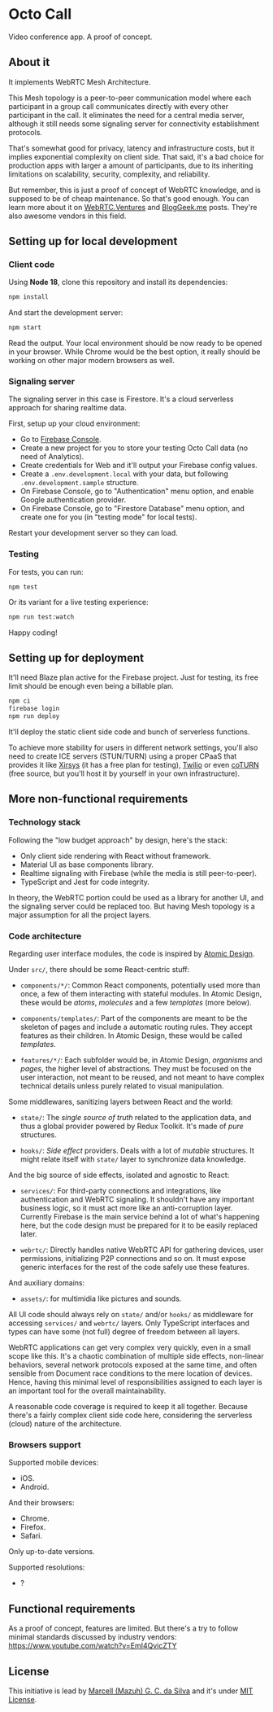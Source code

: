 # Octo Call

Video conference app. A proof of concept.

## About it

It implements WebRTC Mesh Architecture.

This Mesh topology is a peer-to-peer communication model where each
participant in a group call communicates directly with every other participant
in the call. It eliminates the need for a central media server, although it
still needs some signaling server for connectivity establishment protocols.

That's somewhat good for privacy, latency and infrastructure costs, but it
implies exponential complexity on client side. That said, it's a bad
choice for production apps with larger a amount of participants, due to its
inheriting limitations on scalability, security, complexity, and reliability.

But remember, this is just a proof of concept of WebRTC knowledge, and is
supposed to be of cheap maintenance. So that's good enough. You can learn more
about it on
[WebRTC.Ventures](https://webrtc.ventures/2021/06/webrtc-mesh-architecture/)
and [BlogGeek.me](https://bloggeek.me/webrtc-p2p-mesh/) posts.
They're also awesome vendors in this field.

## Setting up for local development

### Client code

Using **Node 18**, clone this repository and install its dependencies:

```sh
npm install
```

And start the development server:

```sh
npm start
```

Read the output. Your local environment should be now ready to be
opened in your browser. While Chrome would be the best option,
it really should be working on other major modern browsers as well.

### Signaling server

The signaling server in this case is Firestore. It's a cloud
serverless approach for sharing realtime data.

First, setup up your cloud environment:

- Go to [Firebase Console](https://console.firebase.google.com/).
- Create a new project for you to store your testing Octo Call data
  (no need of Analytics).
- Create credentials for Web and it'll output your Firebase config values.
- Create a `.env.development.local` with your data, but
  following `.env.development.sample` structure.
- On Firebase Console, go to "Authentication" menu option,
  and enable Google authentication provider.
- On Firebase Console, go to "Firestore Database" menu option,
  and create one for you (in "testing mode" for local tests).

Restart your development server so they can load.

### Testing

For tests, you can run:

```
npm test
```

Or its variant for a live testing experience:

```sh
npm run test:watch
```

Happy coding!

## Setting up for deployment

It'll need Blaze plan active for the Firebase project. Just for testing,
its free limit should be enough even being a billable plan.

```sh
npm ci
firebase login
npm run deploy
```

It'll deploy the static client side code and bunch of serverless functions.

To achieve more stability for users in different network settings,
you'll also need to create ICE servers (STUN/TURN) using a proper CPaaS
that provides it like [Xirsys](https://global.xirsys.net/dashboard/services)
(it has a free plan for testing), [Twilio](https://www.twilio.com/docs/stun-turn)
or even [coTURN](https://github.com/coturn/coturn) (free source, but you'll
host it by yourself in your own infrastructure).

## More non-functional requirements

### Technology stack

Following the "low budget approach" by design, here's the stack:

- Only client side rendering with React without framework.
- Material UI as base components library.
- Realtime signaling with Firebase (while the media is still peer-to-peer).
- TypeScript and Jest for code integrity.

In theory, the WebRTC portion could be used as a library for another UI,
and the signaling server could be replaced too. But having Mesh topology
is a major assumption for all the project layers.

### Code architecture

Regarding user interface modules, the code is inspired by
[Atomic Design](https://bradfrost.com/blog/post/atomic-web-design/).

Under `src/`, there should be some React-centric stuff:

- `components/*/`: Common React components, potentially used more than once,
  a few of them interacting with stateful modules. In Atomic Design,
  these would be _atoms_, _molecules_ and a few _templates_ (more below).

- `components/templates/`: Part of the components are meant to be the skeleton
  of pages and include a automatic routing rules. They accept features as
  their children. In Atomic Design, these would be called _templates_.

- `features/*/`: Each subfolder would be, in Atomic Design, _organisms_ and
  _pages_, the higher level of abstractions. They must be focused on the user
  interaction, not meant to be reused, and not meant to have complex technical
  details unless purely related to visual manipulation.

Some middlewares, sanitizing layers between React and the world:

- `state/`: The _single source of truth_ related to the application data, and
  thus a global provider powered by Redux Toolkit. It's made of _pure_ structures.

- `hooks/`: _Side effect_ providers. Deals with a lot of _mutable_ structures.
  It might relate itself with `state/` layer to synchronize data knowledge.

And the big source of side effects, isolated and agnostic to React:

- `services/`: For third-party connections and integrations, like
  authentication and WebRTC signaling. It shouldn't have any important
  business logic, so it must act more like an anti-corruption layer.
  Currently Firebase is the main service behind a lot of what's happening
  here, but the code design must be prepared for it to be easily replaced
  later.

- `webrtc/`: Directly handles native WebRTC API for gathering devices,
  user permissions, initializing P2P connections and so on. It must expose
  generic interfaces for the rest of the code safely use these features.

And auxiliary domains:

- `assets/`: for multimidia like pictures and sounds.

All UI code should always rely on `state/` and/or `hooks/` as middleware for
accessing `services/` and `webrtc/` layers. Only TypeScript interfaces and
types can have some (not full) degree of freedom between all layers.

WebRTC applications can get very complex very quickly, even in a small scope
like this. It's a chaotic combination of multiple side effects, non-linear
behaviors, several network protocols exposed at the same time, and often
sensible from Document race conditions to the mere location of devices.
Hence, having this minimal level of responsibilities assigned to each layer
is an important tool for the overall maintainability.

A reasonable code coverage is required to keep it all together. Because
there's a fairly complex client side code here, considering the
serverless (cloud) nature of the architecture.

### Browsers support

Supported mobile devices:

- iOS.
- Android.

And their browsers:

- Chrome.
- Firefox.
- Safari.

Only up-to-date versions.

Supported resolutions:

- ?

## Functional requirements

As a proof of concept, features are limited. But there's a try to follow
minimal standards discussed by industry vendors:
https://www.youtube.com/watch?v=EmI4QvicZTY

## License

This initiative is lead by
[Marcell (Mazuh) G. C. da Silva](https://github.com/Mazuh)
and it's under [MIT License](./LICENSE).
